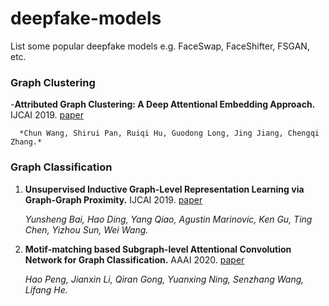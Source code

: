 # deepfake-models
List some popular deepfake models e.g. FaceSwap, FaceShifter, FSGAN, etc.


### Graph Clustering

-**Attributed Graph Clustering: A Deep Attentional Embedding Approach.** IJCAI 2019. [paper](https://arxiv.org/pdf/1906.06532.pdf)

 	  *Chun Wang, Shirui Pan, Ruiqi Hu, Guodong Long, Jing Jiang, Chengqi Zhang.*
    


    
    
    
### Graph Classification

    
1. **Unsupervised Inductive Graph-Level Representation Learning via Graph-Graph Proximity.** IJCAI 2019. [paper](https://arxiv.org/pdf/1904.01098.pdf)

    *Yunsheng Bai, Hao Ding, Yang Qiao, Agustin Marinovic, Ken Gu, Ting Chen, Yizhou Sun, Wei Wang.*

2. **Motif-matching based Subgraph-level Attentional Convolution Network for Graph Classification.** AAAI 2020. [paper](https://www.aaai.org/Papers/AAAI/2020GB/AAAI-PengH.4387.pdf)

	*Hao Peng, Jianxin Li,  Qiran Gong, Yuanxing Ning, Senzhang Wang, Lifang He.*
	
